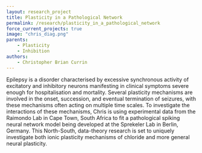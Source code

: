 ```yaml
---
layout: research_project
title: Plasticity in a Pathological Network
permalink: /research/plasticity_in_a_pathological_network
force_current_projects: true
image: "chris_diag.png"
parents:
    - Plasticity
    - Inhibition
authors:
    - Christopher Brian Currin
---
```

Epilepsy is a disorder characterised by excessive synchronous activity of excitatory and inhibitory neurons manifesting in clinical symptoms severe enough for hospitalisation and mortality. Several plasticity mechanisms are involved in the onset, succession, and eventual termination of seizures, with these mechanisms often acting on multiple time scales. To investigate the interactions of these mechanisms, Chris is using experimental data from the Raimondo Lab in Cape Town, South Africa to fit a pathological spiking neural network model being developed at the Sprekeler Lab in Berlin, Germany. This North-South, data-theory research is set to uniquely investigate both ionic plasticity mechanisms of chloride and more general neural plasticity.
